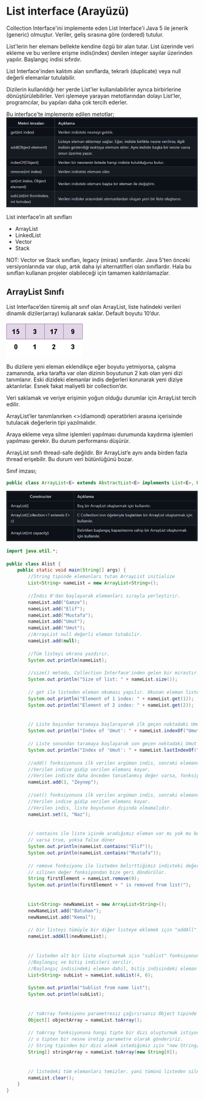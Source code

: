 # List interface (Arayüzü)
Collection Interface'ini implemente eden List Interface'i Java 5 ile jenerik (generic) olmuştur. Veriler, geliş sırasına göre (ordered) tutulur.

List'lerin her elemanı bellekte kendine özgü bir alan tutar. List üzerinde veri ekleme ve bu verilere erişme indis(index) denilen integer sayılar üzerinden yapılır. Başlangıç indisi sıfırdır.

List Interface'inden kalıtım alan sınıflarda, tekrarlı (duplicate) veya null değerli elemanlar tutulabilir.

Dizilerin kullanıldığı her yerde List'ler kullanılabilirler ayrıca birbirlerine dönüştürülebilirler. Veri işlemeye yarayan metotlarından dolayı List'ler, programcılar, bu yapıları daha çok tercih ederler.

Bu interface'te implemente edilen metotlar;
![](img/ArrayList0.png)

List interface’in alt sınıfları
- ArrayList
- LinkedList
- Vector
- Stack

NOT: Vector ve Stack sınıfları, legacy (miras) sınıflardır. Java 5'ten önceki versiyonlarında var olup, artık daha iyi alternatifleri olan sınıflardır. Hala bu sınıfları kullanan projeler olabileceği için tamamen kaldırılamazlar.

## ArrayList Sınıfı

List Interface’den türemiş alt sınıf olan ArrayList, liste halindeki verileri dinamik diziler(array) kullanarak saklar. Default boyutu 10’dur.

![](https://raw.githubusercontent.com/Kodluyoruz/taskforce/main/java102/collection-arraylist/figures/arraylist.png)

Bu dizilere yeni eleman eklendikçe eğer boyutu yetmiyorsa, çalışma zamanında, arka tarafta var olan dizinin boyutunun 2 katı olan yeni dizi tanımlanır. Eski dizideki elemanlar indis değerleri korunarak yeni diziye aktarılırlar. Esnek fakat maliyetli bir collection’dır.

Veri saklamak ve veriye erişimin yoğun olduğu durumlar için ArrayList tercih edilir.

ArrayList’ler tanımlanırken <>(diamond) operatörleri arasına içerisinde tutulacak değerlerin tipi yazılmalıdır.

Araya ekleme veya silme işlemleri yapılması durumunda kaydırma işlemleri yapılması gerekir. Bu durum performansı düşürür.

ArrayList sınıfı thread-safe değildir. Bir ArrayList’e aynı anda birden fazla thread erişebilir. Bu durum veri bütünlüğünü bozar.

Sınıf imzası;
```java
public class ArrayList<E> extends AbstractList<E> implements List<E>, RandomAccess, Cloneable, Serializable  
```
![](img/ArrayList1.png)
```java
import java.util.*;

public class Alist {
    public static void main(String[] args) {
        //String tipinde elemanları tutan ArrayList initialize
        List<String> nameList = new ArrayList<String>();

        //İndis 0'dan başlayarak elemanları sırayla yerleştirir.
        nameList.add("Gamze");
        nameList.add("Elif");
        nameList.add("Mustafa");
        nameList.add("Umut");
        nameList.add("Umut");
        //ArrayList null değerli eleman tutabilir.
        nameList.add(null);

        //Tüm listeyi ekrana yazdırır.
        System.out.println(nameList);

        //size() metodu, Collection Interface'inden gelen bir mirastır.
        System.out.println("Size of list: " + nameList.size());

        // get ile listeden eleman okuması yapılır. Okunan eleman listeden çıkartılmaz.
        System.out.println("Element of 1 index: " + nameList.get(1));
        System.out.println("Element of 2 index: " + nameList.get(2));


        // Liste başından taramaya başlarayarak ilk geçen noktadaki Umut bilgisinin indis değerini verir.
        System.out.println("Index of 'Umut': " + nameList.indexOf("Umut"));

        // Liste sonundan taramaya başlayarak son geçen noktadaki Umut bilgisinin indis değerini verir.
        System.out.println("Index of 'Umut': " + nameList.lastIndexOf("Umut"));

        //add() fonksiyonuna ilk verilen argüman indis, sonraki elemandır.
        //Verilen indise gidip verilen elemanı koyar.
        //Verilen indiste daha önceden tanımlanmış değer varsa, fonksiyondaki elemanı o indise koyar ve geri kalan elemanları kaydırır.
        nameList.add(3, "Zeynep");

        //set() fonksiyonuna ilk verilen argüman indis, sonraki elemandır.
        //Verilen indise gidip verilen elemanı koyar.
        //Verilen indis, liste boyutunun dışında olmamalıdır.
        nameList.set(1, "Naz");


        // contains ile liste içinde aradığımız eleman var mı yok mu belirtir.
        // varsa true, yoksa false döner
        System.out.println(nameList.contains("Elif"));
        System.out.println(nameList.contains("Mustafa"));

        // remove fonksiyonu ile listeden belirttiğimiz indisteki değer silinir.
        // silinen değer fonksiyondan bize geri döndürülür.
        String firstElement = nameList.remove(0);
        System.out.println(firstElement + " is removed from list!");


        List<String> newNameList = new ArrayList<String>();
        newNameList.add("Batuhan");
        newNameList.add("Kemal");

        // bir listeyi tümüyle bir diğer listeye eklemek için "addAll" fonksiyonu kullanılır.
        nameList.addAll(newNameList);


        // listeden alt bir liste oluşturmak için "sublist" fonksiyonunu kullanırız.
        //Başlangıç ve bitiş indisleri verilir.
        //Başlangıç indisindeki eleman dahil, bitiş indisindeki eleman hariç yeni bir liste oluşturulur.
        List<String> subList = nameList.subList(4, 6);

        System.out.println("Sublist from name list");
        System.out.println(subList);


        // toArray fonksiyonu parametresiz çağırırsanız Object tipinde bir dizi döner.
        Object[] objectArray = nameList.toArray();

        // toArray fonksiyonuna hangi tipte bir dizi oluşturmak istiyorsak,
        // o tipten bir nesne üretip parametre olarak göndeririz.
        // String tipinden bir dizi almak istediğimiz için "new String[0]" şeklinde bir nesne üretip, "toArray" fonksiyonuna gönderdik.
        String[] stringArray = nameList.toArray(new String[0]);


        // listedeki tüm elemanları temizler. yani tümünü listeden siler.
        nameList.clear();
    }
}
```